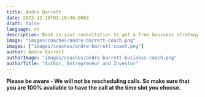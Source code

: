 ```yaml
---
title: Andre Barrett
date: 2023-12-18T03:10:36.000Z
draft: false
language: en
description: Book in your consultation to get a free business strategy session
image: "images/coaches/andre-barrett-coach.png"
images: ["images/coaches/andre-barrett-coach.png"]
author: Andre Barrett
authorImage: "images/coaches/andre-barrett-business-coach.png"
authorTitle: "Author, Entrepreneur and Investor"
---
```


**Please be aware - We will not be rescheduling calls. So make sure that you are 100% available to have the call at the time slot you choose.**
<!-- Calendly inline widget begin -->
<div class="calendly-inline-widget" data-url="https://calendly.com/topbusinesscoaching/strategy-call?hide_gdpr_banner=1&primary_color=2564eb" style="min-width:320px;height:1000px;"></div>
<script type="text/javascript" src="https://assets.calendly.com/assets/external/widget.js" async></script>
<!-- Calendly inline widget end -->